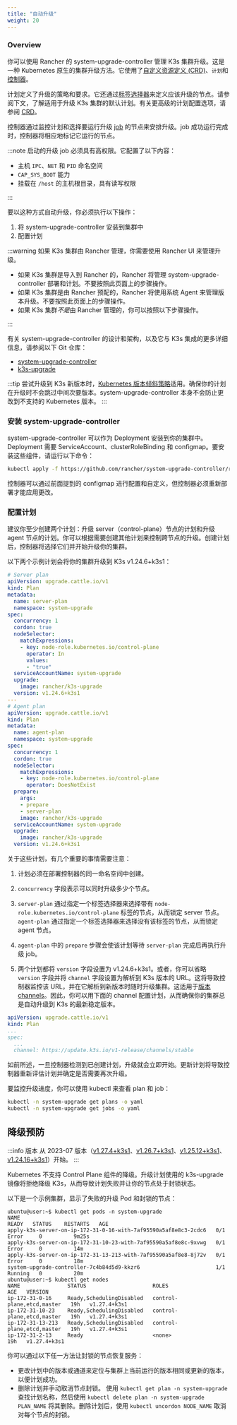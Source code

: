```yaml
---
title: "自动升级"
weight: 20
---
```


### Overview

你可以使用 Rancher 的 system-upgrade-controller 管理 K3s 集群升级。这是一种 Kubernetes 原生的集群升级方法。它使用了[自定义资源定义 (CRD)](https://kubernetes.io/docs/concepts/extend-kubernetes/api-extension/custom-resources/#custom-resources)、`计划`和[控制器](https://kubernetes.io/docs/concepts/architecture/controller/)。

计划定义了升级的策略和要求。它还通过[标签选择器](https://kubernetes.io/docs/concepts/overview/working-with-objects/labels/)来定义应该升级的节点。请参阅下文，了解适用于升级 K3s 集群的默认计划。有关更高级的计划配置选项，请参阅 [CRD](https://github.com/rancher/system-upgrade-controller/blob/master/pkg/apis/upgrade.cattle.io/v1/types.go)。

控制器通过监控计划和选择要运行升级 [job](https://kubernetes.io/docs/concepts/workloads/controllers/jobs-run-to-completion/) 的节点来安排升级。job 成功运行完成时，控制器将相应地标记它运行的节点。

:::note
启动的升级 job 必须具有高权限。它配置了以下内容：
- 主机 `IPC`、`NET` 和 `PID` 命名空间
- `CAP_SYS_BOOT` 能力
- 挂载在 `/host` 的主机根目录，具有读写权限

:::


要以这种方式自动升级，你必须执行以下操作：

1. 将 system-upgrade-controller 安装到集群中
1. 配置计划

:::warning
如果 K3s 集群由 Rancher 管理，你需要使用 Rancher UI 来管理升级。
- 如果 K3s 集群是导入到 Rancher 的，Rancher 将管理 system-upgrade-controller 部署和计划。不要按照此页面上的步骤操作。
- 如果 K3s 集群是由 Rancher 预配的，Rancher 将使用系统 Agent 来管理版本升级。不要按照此页面上的步骤操作。
- 如果 K3s 集群*不是*由 Rancher 管理的，你可以按照以下步骤操作。

:::

有关 system-upgrade-controller 的设计和架构，以及它与 K3s 集成的更多详细信息，请参阅以下 Git 仓库：

- [system-upgrade-controller](https://github.com/rancher/system-upgrade-controller)
- [k3s-upgrade](https://github.com/k3s-io/k3s-upgrade)

:::tip
尝试升级到 K3s 新版本时，[Kubernetes 版本倾斜策略](https://kubernetes.io/docs/setup/release/version-skew-policy/)适用。确保你的计划在升级时不会跳过中间次要版本。system-upgrade-controller 本身不会防止更改到不支持的 Kubernetes 版本。
:::

### 安装 system-upgrade-controller
system-upgrade-controller 可以作为 Deployment 安装到你的集群中。Deployment 需要 ServiceAccount、clusterRoleBinding 和 configmap。要安装这些组件，请运行以下命令：
```bash
kubectl apply -f https://github.com/rancher/system-upgrade-controller/releases/latest/download/system-upgrade-controller.yaml
```
控制器可以通过前面提到的 configmap 进行配置和自定义，但控制器必须重新部署才能应用更改。


### 配置计划
建议你至少创建两个计划：升级 server（control-plane）节点的计划和升级 agent 节点的计划。你可以根据需要创建其他计划来控制跨节点的升级。创建计划后，控制器将选择它们并开始升级你的集群。

以下两个示例计划会将你的集群升级到 K3s v1.24.6+k3s1：

```yaml
# Server plan
apiVersion: upgrade.cattle.io/v1
kind: Plan
metadata:
  name: server-plan
  namespace: system-upgrade
spec:
  concurrency: 1
  cordon: true
  nodeSelector:
    matchExpressions:
    - key: node-role.kubernetes.io/control-plane
      operator: In
      values:
      - "true"
  serviceAccountName: system-upgrade
  upgrade:
    image: rancher/k3s-upgrade
  version: v1.24.6+k3s1
---
# Agent plan
apiVersion: upgrade.cattle.io/v1
kind: Plan
metadata:
  name: agent-plan
  namespace: system-upgrade
spec:
  concurrency: 1
  cordon: true
  nodeSelector:
    matchExpressions:
    - key: node-role.kubernetes.io/control-plane
      operator: DoesNotExist
  prepare:
    args:
    - prepare
    - server-plan
    image: rancher/k3s-upgrade
  serviceAccountName: system-upgrade
  upgrade:
    image: rancher/k3s-upgrade
  version: v1.24.6+k3s1
```

关于这些计划，有几个重要的事情需要注意：

1) 计划必须在部署控制器的同一命名空间中创建。

2) `concurrency` 字段表示可以同时升级多少个节点。

3) `server-plan` 通过指定一个标签选择器来选择带有 `node-role.kubernetes.io/control-plane` 标签的节点，从而锁定 server 节点。`agent-plan` 通过指定一个标签选择器来选择没有该标签的节点，从而锁定 agent 节点。

4) `agent-plan` 中的 `prepare` 步骤会使该计划等待 `server-plan` 完成后再执行升级 job。

5) 两个计划都将 `version` 字段设置为 v1.24.6+k3s1。或者，你可以省略 `version` 字段并将 `channel` 字段设置为解析到 K3s 版本的 URL。这将导致控制器监控该 URL，并在它解析到新版本时随时升级集群。这适用于[版本 channels](manual.md#版本-channels)。因此，你可以用下面的 channel 配置计划，从而确保你的集群总是自动升级到 K3s 的最新稳定版本。
```yaml
apiVersion: upgrade.cattle.io/v1
kind: Plan
...
spec:
  ...
  channel: https://update.k3s.io/v1-release/channels/stable

```

如前所述，一旦控制器检测到已创建计划，升级就会立即开始。更新计划将导致控制器重新评估计划并确定是否需要再次升级。

要监控升级进度，你可以使用 kubectl 来查看 plan 和 job：
```bash
kubectl -n system-upgrade get plans -o yaml
kubectl -n system-upgrade get jobs -o yaml
```


## 降级预防

:::info 版本
从 2023-07 版本（[v1.27.4+k3s1](https://github.com/k3s-io/k3s-upgrade/releases/tag/v1.27.4%2Bk3s1)、[v1.26.7+k3s1](https://github.com/k3s-io/k3s-upgrade/releases/tag/v1.26.7%2Bk3s1)、[v1.25.12+k3s1](https://github.com/k3s-io/k3s-upgrade/releases/tag/v1.25.12%2Bk3s1)、[v1.24.16+k3s1](https://github.com/k3s-io/k3s-upgrade/releases/tag/v1.24.16%2Bk3s1)）开始。
:::

Kubernetes 不支持 Control Plane 组件的降级。升级计划使用的 k3s-upgrade 镜像将拒绝降级 K3s，从而导致计划失败并让你的节点处于封锁状态。

以下是一个示例集群，显示了失败的升级 Pod 和封锁的节点：

```console
ubuntu@user:~$ kubectl get pods -n system-upgrade
NAME                                                              READY   STATUS    RESTARTS   AGE
apply-k3s-server-on-ip-172-31-0-16-with-7af95590a5af8e8c3-2cdc6   0/1     Error     0          9m25s
apply-k3s-server-on-ip-172-31-10-23-with-7af95590a5af8e8c-9xvwg   0/1     Error     0          14m
apply-k3s-server-on-ip-172-31-13-213-with-7af95590a5af8e8-8j72v   0/1     Error     0          18m
system-upgrade-controller-7c4b84d5d9-kkzr6                        1/1     Running   0          20m
ubuntu@user:~$ kubectl get nodes
NAME               STATUS                     ROLES                       AGE   VERSION
ip-172-31-0-16     Ready,SchedulingDisabled   control-plane,etcd,master   19h   v1.27.4+k3s1
ip-172-31-10-23    Ready,SchedulingDisabled   control-plane,etcd,master   19h   v1.27.4+k3s1
ip-172-31-13-213   Ready,SchedulingDisabled   control-plane,etcd,master   19h   v1.27.4+k3s1
ip-172-31-2-13     Ready                      <none>                      19h   v1.27.4+k3s1
```
你可以通过以下任一方法让封锁的节点恢复服务：
* 更改计划中的版本或通道来定位与集群上当前运行的版本相同或更新的版本，以便计划成功。
* 删除计划并手动取消节点封锁。
   使用 `kubectl get plan -n system-upgrade` 查找计划名称，然后使用 `kubectl delete plan -n system-upgrade PLAN_NAME` 将其删除。删除计划后，使用 `kubectl uncordon NODE_NAME` 取消对每个节点的封锁。
